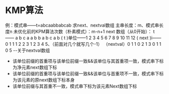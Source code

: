 


# KMP算法
例：模式串——t=abcaabbabcab
求next、nextval数组
主串长度：m、模式串长度n
未优化前的KPM算法次数（朴素模式）：m-n+1
next 数组（从0开始）：
t      ——     a b c a a b b a b c a b
     ( t )单位——1 2 3  4 5 6 7 8 9 10 11 12
( next )i—— 0 1 1 1 2 2 3 1 2 3 4 5、（前面对几个就写几个-1）
（nextval）0 1 1 0 2 1 3 0 1 1 0 5
--关于nextval数组
- 该单位前缀的首重项与该单位前缀一致&&该单位与其首重项一致，模式串下标为净元素next数组下标
- 该单位前缀的首重项与该单位前缀一致&&该单位与首重项不一致，模式串下标为该元素的原next数组下标本身
- 该单位前缀与其首重不一致，模式串下标为该元素Next数组下标
  

<!--stackedit_data:
eyJoaXN0b3J5IjpbMTYxODg4MTM5LC02NDY3Njc0NTcsLTExMD
kyNzE5ODMsLTIwNzkyMDk4MDYsMTcyMzAwMjg5NywyMDk4NjY3
MjE1LC0zMzU0NDk2MTAsLTE2ODc5MjYzNzhdfQ==
-->